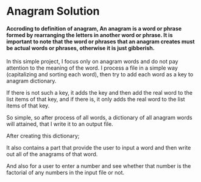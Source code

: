# Anagram Solution

#### Accroding to definition of anagram, An anagram is a word or phrase formed by rearranging the letters in another word or phrase. It is important to note that the word or phrases that an anagram creates must be actual words or phrases, otherwise it is just gibberish.

In this simple project, I focus only on anagram words and do not pay attention to the meaning of the word. I process a file in a simple way (capitalizing and sorting each word), then try to add each word as a key to anagram dictionary. 

If there is not such a key, it adds the key and then add the real word to the list items of that key, and if there is, it only adds the real word to the list items of that key.

So simple, so after process of all words, a dictionary of all anagram words will attained, that I write it to an output file.

After creating this dictionary;

It also contains a part that provide the user to input a word and then write out all of the anagrams of that word.

And also for a user to enter a number and see whether that number is the factorial of any numbers in the input file or not. 


